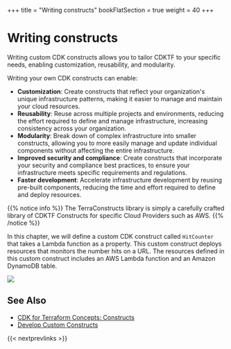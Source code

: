 +++
title = "Writing constructs"
bookFlatSection = true
weight = 40
+++

# Writing constructs

Writing custom CDK constructs allows you to tailor CDKTF to your specific needs, enabling customization, reusability, and modularity.

Writing your own CDK constructs can enable:

- **Customization**: Create constructs that reflect your organization's unique infrastructure patterns, making it easier to manage and maintain your cloud resources.
- **Reusability**: Reuse across multiple projects and environments, reducing the effort required to define and manage infrastructure, increasing consistency across your organization.
- **Modularity**: Break down of complex infrastructure into smaller constructs, allowing you to more easily manage and update individual components without affecting the entire infrastructure.
- **Improved security and compliance**: Create constructs that incorporate your security and compliance best practices, to ensure your infrastructure meets specific requirements and regulations.
- **Faster development**: Accelerate infrastructure development by reusing pre-built components, reducing the time and effort required to define and deploy resources.

{{% notice info %}} The TerraConstructs library is simply a carefully crafted library of CDKTF Constructs for specific Cloud Providers such as AWS.
{{% /notice %}}

In this chapter, we will define a custom CDK construct called `HitCounter` that takes a Lambda function as a property. This custom construct deploys resources that monitors the number hits on a URL. The resources defined in this custom construct includes an AWS Lambda function and an Amazon DynamoDB table.

![](/images/hit-counter.png)


## See Also

- [CDK for Terraform Concepts: Constructs](https://developer.hashicorp.com/terraform/cdktf/concepts/constructs)
- [Develop Custom Constructs](https://developer.hashicorp.com/terraform/cdktf/develop-custom-constructs/construct-design)

{{< nextprevlinks >}}